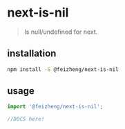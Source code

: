 # next-is-nil
> Is null/undefined for next.

## installation
```bash
npm install -S @feizheng/next-is-nil
```

## usage
```js
import '@feizheng/next-is-nil';

//DOCS here!
```
